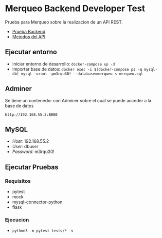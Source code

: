 # Merqueo Backend Developer Test

Prueba para Merqueo sobre la realizacion de un API REST.

- [Prueba Backend](prueba/PruebaBackend.pdf)
- [Metodos del API](prueba/RespuestaPruebaBackend.pdf)

## Ejecutar entorno

  - Iniciar entorno de desarrollo: `docker-compose up -d`
  - Importar base de datos: `docker exec -i $(docker-compose ps -q mysql-db) mysql -uroot -pm3rqu30! --database=merqueo < merqueo.sql`

## Adminer

  Se tiene un contenedor con Adminer sobre el cual se puede acceder a la base de datos

  `http://192.168.55.3:8080`

## MySQL

  - *Host:* 192.168.55.2
  - *User:* dbuser
  - *Password:* m3rqu30!

## Ejecutar Pruebas

### Requisitos

  - pytest
  - mock
  - mysql-connector-python
  - flask

### Ejecucion
  
  - `python3 -m pytest tests/* -v`
